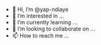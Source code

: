 - 👋 Hi, I’m @yap-ndiaye
- 👀 I’m interested in ...
- 🌱 I’m currently learning ...
- 💞️ I’m looking to collaborate on ...
- 📫 How to reach me ...

<!---
yap-ndiaye/yap-ndiaye is a ✨ special ✨ repository because its `README.md` (this file) appears on your GitHub profile.
You can click the Preview link to take a look at your changes.
--->
